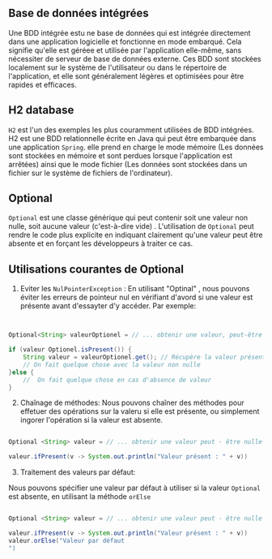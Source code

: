## Base de données intégrées

Une BDD intégrée estu ne base de données qui est intégrée directement dans une application logicielle et fonctionne en mode embarqué. Cela signifie qu'elle est géréee et utilisée par l'application elle-même, sans nécessiter de serveur de base de données externe. Ces BDD sont stockées localement sur le système de l'utilisateur ou dans le répertoire de l'application, et elle sont généralement légères et optimisées pour être rapides et efficaces.

## H2 database

`H2` est l'un des exemples les plus couramment utilisées de BDD intégrées. H2 est une BDD relationnelle écrite en Java qui peut être embarquée dans une application `Spring`. elle prend en charge le mode mémoire (Les données sont stockées en mémoire et sont perdues lorsque l'application est arrêtées) ainsi que le mode fichier (Les données sont stockées dans un fichier sur le système de fichiers de l'ordinateur).

## Optional

`Optional` est une classe générique qui peut contenir soit une valeur non nulle, soit aucune valeur (c'est-à-dire vide) . L'utilisation de `Optional` peut rendre le code plus explicite en indiquant clairement qu'une valeur peut être absente et en forçant les développeurs à traiter ce cas.

## Utilisations courantes de Optional

1. Eviter les `NulPointerException` : 
En utilisant "Optinal" , nous pouvons éviter les erreurs de pointeur nul en vérifiant d'avord si une valeur est présente avant d'essayter d'y accéder. Par exemple:

```java


Optional<String> valeurOptionel = // ... obtenir une valeur, peut-être null

if (valeur Optionel.isPresent()) {
    String valeur = valeurOptionel.get(); // Récupère la valeur présente
    // On fait quelque chose avec la valeur non nulle 
}else {
    //  On fait quelque chose en cas d'absence de valeur 
}


```

2. Chaînage de méthodes:
Nous pouvons chaîner des méthodes pour effetuer des opérations sur la valeru si elle est présente, ou simplement ingorer l'opération si la valeur est absente.

```java

Optional <String> valeur = // ... obtenir une valeur peut - être nulle

valeur.ifPresent(v -> System.out.println("Valeur présent : " + v))

```

3. Traitement des valeurs par défaut:

Nous pouvons spécifier une valeur par défaut à utiliser si la valeur `Optional` est absente, en utilisant la méthode `orElse`

```java

Optional <String> valeur = // ... obtenir une valeur peut - être nulle

valeur.ifPresent(v -> System.out.println("Valeur présent : " + v))
valeur.orElse("Valeur par défaut
")

```